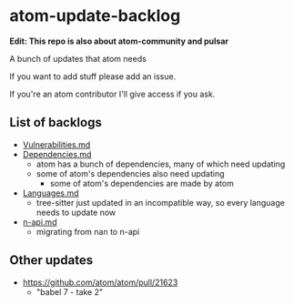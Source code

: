 # atom-update-backlog

**Edit: This repo is also about atom-community and pulsar**

A bunch of updates that atom needs

If you want to add stuff please add an issue.

If you're an atom contributor I'll give access if you ask.

## List of backlogs

- [Vulnerabilities.md](./Vulnerabilities.md)
- [Dependencies.md](./Dependencies.md)
    - atom has a bunch of dependencies, many of which need updating
    - some of atom's dependencies also need updating
        - some of atom's dependencies are made by atom
- [Languages.md](./Languages.md)
    - tree-sitter just updated in an incompatible way, so every language needs to update now
- [n-api.md](./n-api.md)
    - migrating from nan to n-api

## Other updates

- https://github.com/atom/atom/pull/21623
   - "babel 7 - take 2"


